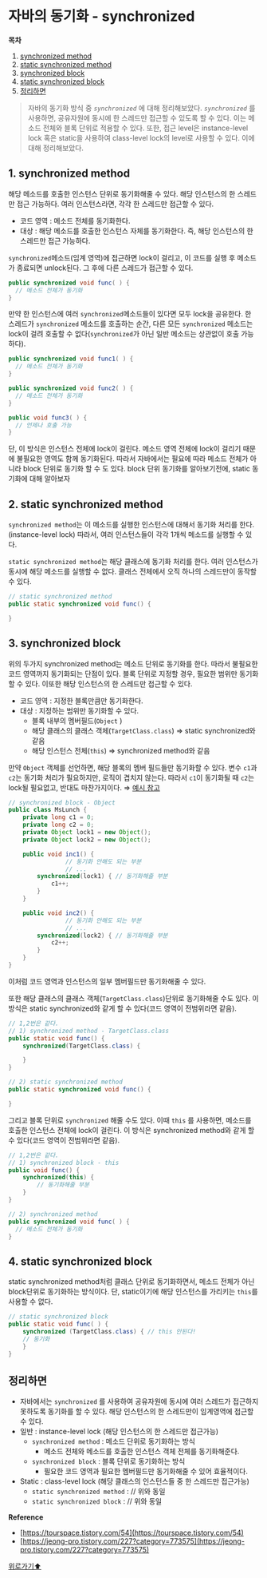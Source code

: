 # 자바의 동기화 - synchronized


**목차**
1. [synchronized method](#1-synchronized-method)
2. [static synchronized method](#2-static-synchronized-method)
3. [synchronized block](#3-synchronized-block)
4. [static synchronized block](#4-static-synchronized-block)
5. [정리하면](#정리하면)


> 자바의 동기화 방식 중 *`synchronized`* 에 대해 정리해보았다. *`synchronized`* 를 사용하면, 공유자원에 동시에 한 스레드만 접근할 수 있도록 할 수 있다. 이는 메소드 전체와 블록 단위로 적용할 수 있다. 또한, 접근 level은 instance-level lock 혹은 static을 사용하여 class-level lock의 level로 사용할 수 있다. 이에 대해 정리해보았다.
> 

## 1. synchronized method

해당 메소드를 호출한 인스턴스 단위로 동기화해줄 수 있다. 해당 인스턴스의 한 스레드만 접근 가능하다. 여러 인스턴스라면, 각각 한 스레드만 접근할 수 있다.

- 코드 영역 : 메소드 전체를 동기화한다.
- 대상 : 해당 메소드를 호출한 인스턴스 자체를 동기화한다. 즉, 해당 인스턴스의 한 스레드만 접근 가능하다.

`synchronized`메소드(임계 영역)에 접근하면 lock이 걸리고, 이 코드를 실행 후 메소드가 종료되면 unlock된다. 그 후에 다른 스레드가 접근할 수 있다.

```java
public synchronized void func( ) {
  // 메소드 전체가 동기화
}
```

만약 한 인스턴스에 여러 `synchronized`메소드들이 있다면 모두 lock을 공유한다. 한 스레드가 `synchronized` 메소드를 호출하는 순간, 다른 모든  `synchronized` 메소드는 lock이 걸려 호출할 수 없다(`synchronized`가 아닌 일반 메소드는 상관없이 호출 가능하다).

```java
public synchronized void func1( ) {
  // 메소드 전체가 동기화
}

public synchronized void func2( ) {
  // 메소드 전체가 동기화
}

public void func3( ) {
  // 언제나 호출 가능
}
```

단, 이 방식은 인스턴스 전체에 lock이 걸린다. 메소드 영역 전체에 lock이 걸리기 때문에 불필요한 영역도 함께 동기화된다. 따라서 자바에서는 필요에 따라 메소드 전체가 아니라 block 단위로 동기화 할 수 도 있다. block 단위 동기화를 알아보기전에, static 동기화에 대해 알아보자

## 2. static synchronized method

`synchronized method`는 이 메소드를 실행한 인스턴스에 대해서 동기화 처리를 한다. (instance-level lock) 따라서, 여러 인스턴스들이 각각 1개씩 메소드를 실행할 수 있다.

`static synchronized method`는 해당 클래스에 동기화 처리를 한다. 여러 인스턴스가 동시에 해당 메소드를 실행할 수 없다. 클래스 전체에서 오직 하나의 스레드만이 동작할 수 있다.

```java
// static synchronized method
public static synchronized void func() { 

}
```

## 3. synchronized block

위의 두가지 synchronized method는 메소드 단위로 동기화를 한다. 따라서 불필요한 코드 영역까지 동기화되는 단점이 있다. 블록 단위로 지정할 경우, 필요한 범위만 동기화할 수 있다. 이또한 해당 인스턴스의 한 스레드만 접근할 수 있다.

- 코드 영역 : 지정한 블록만큼만 동기화한다.
- 대상 : 지정하는 범위만 동기화할 수 있다.
    - 블록 내부의 멤버필드(`Object` )
    - 해당 클래스의 클래스 객체(`TargetClass.class`) ⇒ static synchronized와 같음
    - 해당 인스턴스 전체(`this`)  ⇒ synchronized method와 같음

만약  `Object` 객체를 선언하면, 해당 블록의 멤버 필드들만 동기화할 수 있다. 변수 `c1`과 `c2`는 동기화 처리가 필요하지만, 로직이 겹치지 않는다. 따라서 `c1`이 동기화될 때 `c2`는 lock될 필요없고, 반대도 마찬가지이다.  ⇒ [예시 참고](https://docs.oracle.com/javase/tutorial/essential/concurrency/locksync.html)

```java
// synchronized block - Object
public class MsLunch {
    private long c1 = 0;
    private long c2 = 0;
    private Object lock1 = new Object();
    private Object lock2 = new Object();

    public void inc1() {
				// 동기화 안해도 되는 부분
				// ...
        synchronized(lock1) { // 동기화해줄 부분
            c1++;
        }
    }

    public void inc2() {
				// 동기화 안해도 되는 부분
				// ...
        synchronized(lock2) { // 동기화해줄 부분
            c2++;
        }
    }
}
```

이처럼 코드 영역과 인스턴스의 일부 멤버필드만 동기화해줄 수 있다. 

또한 해당 클래스의 클래스 객체(`TargetClass.class`)단위로 동기화해줄 수도 있다. 이 방식은 static synchronized와 같게 할 수 있다(코드 영역이 전범위라면 같음).

```java
// 1,2번은 같다.
// 1) synchronized method - TargetClass.class
public static void func() { 
	synchronized(TargetClass.class) { 

	} 
}

// 2) static synchronized method 
public static synchronized void func() { 

}
```

그리고 블록 단위로 `synchronized` 해줄 수도 있다. 이때 `this` 를 사용하면, 메소드를 호출한 인스턴스 전체에 lock이 걸린다. 이 방식은 synchronized method와 같게 할 수 있다(코드 영역이 전범위라면 같음).

```java
// 1,2번은 같다.
// 1) synchronized block - this
public void func() {
	synchronized(this) { 
		// 동기화해줄 부분
	}
}

// 2) synchronized method
public synchronized void func( ) {
  // 메소드 전체가 동기화
}
```

## 4. static synchronized block

static synchronized method처럼 클래스 단위로 동기화하면서, 메소드 전체가 아닌 block단위로 동기화하는 방식이다. 단, static이기에 해당 인스턴스를 가리키는 `this`를 사용할 수 없다. 

```java
// static synchronized block
public static void func( ) {
	synchronized (TargetClass.class) { // this 안된다!
	// 동기화
	}
}
```

## 정리하면

- 자바에서는 `synchronized` 를 사용하여 공유자원에 동시에 여러 스레드가 접근하지 못하도록 동기화를 할 수 있다. 해당 인스턴스의 한 스레드만이 임계영역에 접근할 수 있다.
- 일반 : instance-level lock (해당 인스턴스의 한 스레드만 접근가능)
    - `synchronized method` : 메소드 단위로 동기화하는 방식
        - 메소드 전체와 메소드를 호출한 인스턴스 객체 전체를 동기화해준다.
    - `synchronized block` : 블록 단위로 동기화하는 방식
        - 필요한 코드 영역과 필요한 멤버필드만 동기화해줄 수 있어 효율적이다.
- Static : class-level lock (해당 클래스의 인스턴스들 중 한 스레드만 접근가능)
    - `static synchronized method` : // 위와 동일
    - `static synchronized block` :  // 위와 동일

**Reference**

- [https://tourspace.tistory.com/54](https://tourspace.tistory.com/54)
- [https://jeong-pro.tistory.com/227?category=773575](https://jeong-pro.tistory.com/227?category=773575)



[위로가기⬆](#자바의-동기화---synchronized)

